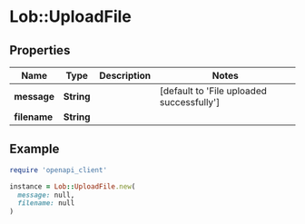 # Lob::UploadFile

## Properties

| Name | Type | Description | Notes |
| ---- | ---- | ----------- | ----- |
| **message** | **String** |  | [default to &#39;File uploaded successfully&#39;] |
| **filename** | **String** |  |  |

## Example

```ruby
require 'openapi_client'

instance = Lob::UploadFile.new(
  message: null,
  filename: null
)
```

